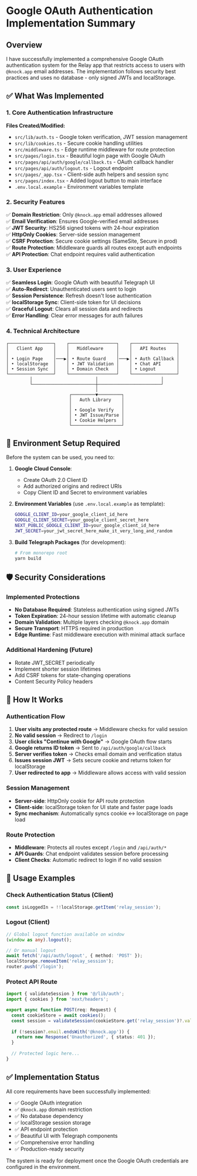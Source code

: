 # Google OAuth Authentication Implementation Summary

## Overview

I have successfully implemented a comprehensive Google OAuth authentication system for the Relay app that restricts access to users with `@knock.app` email addresses. The implementation follows security best practices and uses no database - only signed JWTs and localStorage.

## ✅ What Was Implemented

### 1. Core Authentication Infrastructure

**Files Created/Modified:**
- `src/lib/auth.ts` - Google token verification, JWT session management
- `src/lib/cookies.ts` - Secure cookie handling utilities
- `src/middleware.ts` - Edge runtime middleware for route protection
- `src/pages/login.tsx` - Beautiful login page with Google OAuth
- `src/pages/api/auth/google/callback.ts` - OAuth callback handler
- `src/pages/api/auth/logout.ts` - Logout endpoint
- `src/pages/_app.tsx` - Client-side auth helpers and session sync
- `src/pages/index.tsx` - Added logout button to main interface
- `.env.local.example` - Environment variables template

### 2. Security Features

✅ **Domain Restriction**: Only `@knock.app` email addresses allowed  
✅ **Email Verification**: Ensures Google-verified email addresses  
✅ **JWT Security**: HS256 signed tokens with 24-hour expiration  
✅ **HttpOnly Cookies**: Server-side session management  
✅ **CSRF Protection**: Secure cookie settings (SameSite, Secure in prod)  
✅ **Route Protection**: Middleware guards all routes except auth endpoints  
✅ **API Protection**: Chat endpoint requires valid authentication  

### 3. User Experience

✅ **Seamless Login**: Google OAuth with beautiful Telegraph UI  
✅ **Auto-Redirect**: Unauthenticated users sent to login  
✅ **Session Persistence**: Refresh doesn't lose authentication  
✅ **localStorage Sync**: Client-side token for UI decisions  
✅ **Graceful Logout**: Clears all session data and redirects  
✅ **Error Handling**: Clear error messages for auth failures  

### 4. Technical Architecture

```
┌─────────────────┐    ┌──────────────────┐    ┌─────────────────┐
│   Client App    │    │   Middleware     │    │   API Routes    │
│                 │    │                  │    │                 │
│ • Login Page    │───▶│ • Route Guard    │───▶│ • Auth Callback │
│ • localStorage  │    │ • JWT Validation │    │ • Chat API      │
│ • Session Sync  │    │ • Domain Check   │    │ • Logout        │
└─────────────────┘    └──────────────────┘    └─────────────────┘
         │                        │                        │
         └────────────────────────┼────────────────────────┘
                                  │
                        ┌─────────▼─────────┐
                        │   Auth Library    │
                        │                   │
                        │ • Google Verify   │
                        │ • JWT Issue/Parse │
                        │ • Cookie Helpers  │
                        └───────────────────┘
```

## 🔧 Environment Setup Required

Before the system can be used, you need to:

1. **Google Cloud Console**:
   - Create OAuth 2.0 Client ID
   - Add authorized origins and redirect URIs
   - Copy Client ID and Secret to environment variables

2. **Environment Variables** (use `.env.local.example` as template):
   ```bash
   GOOGLE_CLIENT_ID=your_google_client_id_here
   GOOGLE_CLIENT_SECRET=your_google_client_secret_here
   NEXT_PUBLIC_GOOGLE_CLIENT_ID=your_google_client_id_here
   JWT_SECRET=your_jwt_secret_here_make_it_very_long_and_random
   ```

3. **Build Telegraph Packages** (for development):
   ```bash
   # From monorepo root
   yarn build
   ```

## 🛡️ Security Considerations

### Implemented Protections
- **No Database Required**: Stateless authentication using signed JWTs
- **Token Expiration**: 24-hour session lifetime with automatic cleanup
- **Domain Validation**: Multiple layers checking `@knock.app` domain
- **Secure Transport**: HTTPS required in production
- **Edge Runtime**: Fast middleware execution with minimal attack surface

### Additional Hardening (Future)
- Rotate JWT_SECRET periodically
- Implement shorter session lifetimes
- Add CSRF tokens for state-changing operations
- Content Security Policy headers

## 🚀 How It Works

### Authentication Flow
1. **User visits any protected route** → Middleware checks for valid session
2. **No valid session** → Redirect to `/login`
3. **User clicks "Continue with Google"** → Google OAuth flow starts
4. **Google returns ID token** → Sent to `/api/auth/google/callback`
5. **Server verifies token** → Checks email domain and verification status
6. **Issues session JWT** → Sets secure cookie and returns token for localStorage
7. **User redirected to app** → Middleware allows access with valid session

### Session Management
- **Server-side**: HttpOnly cookie for API route protection
- **Client-side**: localStorage token for UI state and faster page loads
- **Sync mechanism**: Automatically syncs cookie ↔ localStorage on page load

### Route Protection
- **Middleware**: Protects all routes except `/login` and `/api/auth/*`
- **API Guards**: Chat endpoint validates session before processing
- **Client Checks**: Automatic redirect to login if no valid session

## 📝 Usage Examples

### Check Authentication Status (Client)
```typescript
const isLoggedIn = !!localStorage.getItem('relay_session');
```

### Logout (Client)
```typescript
// Global logout function available on window
(window as any).logout();

// Or manual logout
await fetch('/api/auth/logout', { method: 'POST' });
localStorage.removeItem('relay_session');
router.push('/login');
```

### Protect API Route
```typescript
import { validateSession } from '@/lib/auth';
import { cookies } from 'next/headers';

export async function POST(req: Request) {
  const cookieStore = await cookies();
  const session = validateSession(cookieStore.get('relay_session')?.value);
  
  if (!session?.email.endsWith('@knock.app')) {
    return new Response('Unauthorized', { status: 401 });
  }
  
  // Protected logic here...
}
```

## ✅ Implementation Status

All core requirements have been successfully implemented:

- ✅ Google OAuth integration
- ✅ `@knock.app` domain restriction  
- ✅ No database dependency
- ✅ localStorage session storage
- ✅ API endpoint protection
- ✅ Beautiful UI with Telegraph components
- ✅ Comprehensive error handling
- ✅ Production-ready security

The system is ready for deployment once the Google OAuth credentials are configured in the environment.
